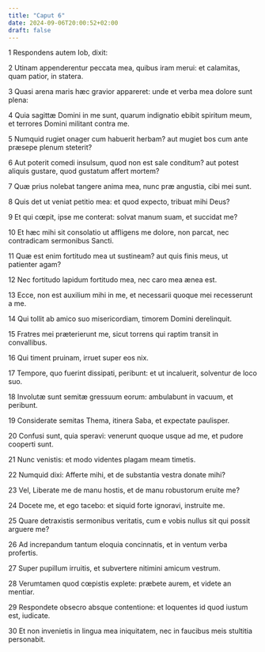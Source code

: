 ```yaml
---
title: "Caput 6"
date: 2024-09-06T20:00:52+02:00
draft: false
---
```



1 Respondens autem Iob, dixit:

2 Utinam appenderentur peccata mea, quibus iram merui: et calamitas, quam patior, in statera.

3 Quasi arena maris hæc gravior appareret: unde et verba mea dolore sunt plena:

4 Quia sagittæ Domini in me sunt, quarum indignatio ebibit spiritum meum, et terrores Domini militant contra me.

5 Numquid rugiet onager cum habuerit herbam? aut mugiet bos cum ante præsepe plenum steterit?

6 Aut poterit comedi insulsum, quod non est sale conditum? aut potest aliquis gustare, quod gustatum affert mortem?

7 Quæ prius nolebat tangere anima mea, nunc præ angustia, cibi mei sunt.

8 Quis det ut veniat petitio mea: et quod expecto, tribuat mihi Deus?

9 Et qui cœpit, ipse me conterat: solvat manum suam, et succidat me?

10 Et hæc mihi sit consolatio ut affligens me dolore, non parcat, nec contradicam sermonibus Sancti.

11 Quæ est enim fortitudo mea ut sustineam? aut quis finis meus, ut patienter agam?

12 Nec fortitudo lapidum fortitudo mea, nec caro mea ænea est.

13 Ecce, non est auxilium mihi in me, et necessarii quoque mei recesserunt a me.

14 Qui tollit ab amico suo misericordiam, timorem Domini derelinquit.

15 Fratres mei præterierunt me, sicut torrens qui raptim transit in convallibus.

16 Qui timent pruinam, irruet super eos nix.

17 Tempore, quo fuerint dissipati, peribunt: et ut incaluerit, solventur de loco suo.

18 Involutæ sunt semitæ gressuum eorum: ambulabunt in vacuum, et peribunt.

19 Considerate semitas Thema, itinera Saba, et expectate paulisper.

20 Confusi sunt, quia speravi: venerunt quoque usque ad me, et pudore cooperti sunt.

21 Nunc venistis: et modo videntes plagam meam timetis.

22 Numquid dixi: Afferte mihi, et de substantia vestra donate mihi?

23 Vel, Liberate me de manu hostis, et de manu robustorum eruite me?

24 Docete me, et ego tacebo: et siquid forte ignoravi, instruite me.

25 Quare detraxistis sermonibus veritatis, cum e vobis nullus sit qui possit arguere me?

26 Ad increpandum tantum eloquia concinnatis, et in ventum verba profertis.

27 Super pupillum irruitis, et subvertere nitimini amicum vestrum.

28 Verumtamen quod cœpistis explete: præbete aurem, et videte an mentiar.

29 Respondete obsecro absque contentione: et loquentes id quod iustum est, iudicate.

30 Et non invenietis in lingua mea iniquitatem, nec in faucibus meis stultitia personabit.

